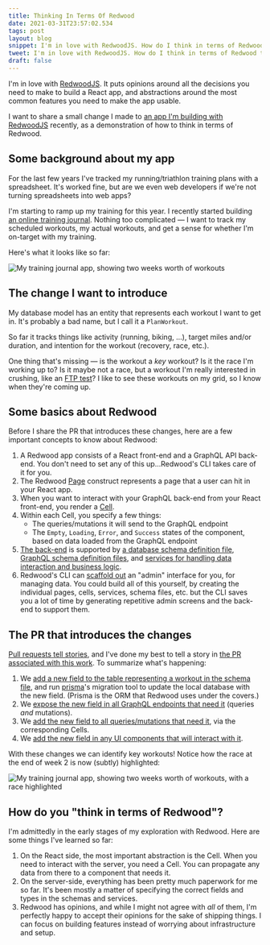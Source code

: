 ```yaml
---
title: Thinking In Terms Of Redwood
date: 2021-03-31T23:57:02.534
tags: post
layout: blog
snippet: I'm in love with RedwoodJS. How do I think in terms of Redwood to build a feature? I've got a PR that demonstrates it. 
tweet: I'm in love with RedwoodJS. How do I think in terms of Redwood to build a feature? I've got a PR that demonstrates it. 
draft: false
---
```


I'm in love with [RedwoodJS][redwoodjs]. It puts opinions around all the decisions you need to make to build a React app, and abstractions around the most common features you need to make the app usable. 

I want to share a small change I made to [an app I'm building with RedwoodJS][pendulina] recently, as a demonstration of how to think in terms of Redwood.

## Some background about my app

For the last few years I've tracked my running/triathlon training plans with a spreadsheet. It's worked fine, but are we even web developers if we're not turning spreadsheets into web apps?

I'm starting to ramp up my training for this year. I recently started building [an online training journal][pendulina]. Nothing too complicated — I want to track my scheduled workouts, my actual workouts, and get a sense for whether I'm on-target with my training.

Here's what it looks like so far:

![My training journal app, showing two weeks worth of workouts](../pendulina-before.png)

## The change I want to introduce

My database model has an entity that represents each workout I want to get in. It's probably a bad name, but I call it a `PlanWorkout`. 

So far it tracks things like activity (running, biking, ...), target miles and/or duration, and intention for the workout (recovery, race, etc.). 

One thing that's missing — is the workout a _key_ workout? Is it the race I'm working up to? Is it maybe not a race, but a workout I'm really interested in crushing, like an [FTP test](https://www.triathlete.com/training/find-functional-threshold-power/)? I like to see these workouts on my grid, so I know when they're coming up.

## Some basics about Redwood

Before I share the PR that introduces these changes, here are a few important concepts to know about Redwood: 

1. A Redwood app consists of a React front-end and a GraphQL API back-end. You don't need to set any of this up...Redwood's CLI takes care of it for you.
2. The Redwood [Page](https://learn.redwoodjs.com/docs/tutorial/our-first-page) construct represents a page that a user can hit in your React app.
3. When you want to interact with your GraphQL back-end from your React front-end, you render a [Cell](https://learn.redwoodjs.com/docs/tutorial/cells). 
4. Within each Cell, you specify a few things: 
   * The queries/mutations it will send to the GraphQL endpoint
   * The `Empty`, `Loading`, `Error`, and `Success` states of the component, based on data loaded from the GraphQL endpoint
5. [The back-end](https://learn.redwoodjs.com/docs/tutorial/redwood-file-structure#the-api-directory) is supported by [a database schema definition file](https://github.com/pepopowitz/pendulina/blob/main/api/db/schema.prisma), [GraphQL schema definition files](https://github.com/pepopowitz/pendulina/blob/main/api/src/graphql/planWorkouts.sdl.js), and [services for handling data interaction and business logic](https://github.com/pepopowitz/pendulina/blob/main/api/src/services/planWorkouts/planWorkouts.js). 
6. Redwood's CLI can [scaffold out](https://redwoodjs.com/docs/cli-commands.html#scaffold) an "admin" interface for you, for managing data. You could build all of this yourself, by creating the individual pages, cells, services, schema files, etc. but the CLI saves you a lot of time by generating repetitive admin screens and the back-end to support them. 

## The PR that introduces the changes

[Pull requests tell stories](https://www.stevenhicks.me/blog/2021/03/prs-for-personal-projects/), and I've done my best to tell a story in [the PR associated with this work](https://github.com/pepopowitz/pendulina/pull/28). To summarize what's happening: 

1. We [add a new field to the table representing a workout in the schema file](https://github.com/pepopowitz/pendulina/commit/5b524a05804f3e0c51f3b7ee103c072a7b1158df), and run [prisma](https://www.prisma.io/)'s migration tool to update the local database with the new field. (Prisma is the ORM that Redwood uses under the covers.)
2. We [expose the new field in all GraphQL endpoints that need it](https://github.com/pepopowitz/pendulina/pull/28/files#diff-09aba008345d26431717e3d7f5739bc7b66ff73456c93505ddd55a9fc06e489fR80) (queries _and_ mutations).
3. We [add the new field to all queries/mutations that need it](https://github.com/pepopowitz/pendulina/pull/28/files#diff-426f93dc3554728620e8e25c32bd5d4a4fbb7da8e702e0508718586e4fb00dc2R20), via the corresponding Cells.
4. We [add the new field in any UI components that will interact with it](https://github.com/pepopowitz/pendulina/pull/28/files#diff-61e6d2ce866a1c0722e323254f9fd7a792e86b6bde8597f53c05b72f254f2cf2R136). 

With these changes we can identify key workouts! Notice how the race at the end of week 2 is now (subtly) highlighted: 

![My training journal app, showing two weeks worth of workouts, with a race highlighted](../pendulina-after.png)

## How do you "think in terms of Redwood"? 

I'm admittedly in the early stages of my exploration with Redwood. Here are some things I've learned so far: 

1. On the React side, the most important abstraction is the Cell. When you need to interact with the server, you need a Cell. You can propagate any data from there to a component that needs it. 
2. On the server-side, everything has been pretty much paperwork for me so far. It's been mostly a matter of specifying the correct fields and types in the schemas and services.
3. Redwood has opinions, and while I might not agree with _all_ of them, I'm perfectly happy to accept their opinions for the sake of shipping things. I can focus on building features instead of worrying about infrastructure and setup.


[redwoodjs]: https://redwoodjs.com/
[pendulina]: https://github.com/pepopowitz/pendulina